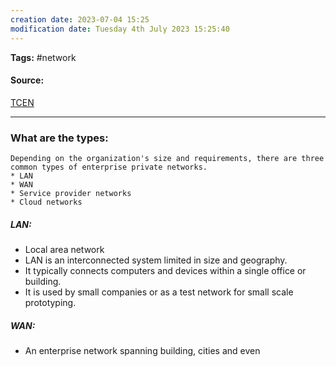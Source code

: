 ```yaml
---
creation date: 2023-07-04 15:25
modification date: Tuesday 4th July 2023 15:25:40
---
```


**Tags:** #network 

#### Source:
[TCEN](https://aws.amazon.com/what-is/computer-networking/)

--------------------------------------

### What are the types:

	Depending on the organization's size and requirements, there are three common types of enterprise private networks.
	* LAN
	* WAN
	* Service provider networks
	* Cloud networks

##### LAN:

* Local area network
* LAN is an interconnected system limited in size and geography.
* It typically connects computers and devices within a single office or building.
* It is used by small companies or as a test network for small scale prototyping.

##### WAN:

* An enterprise network spanning building, cities and even